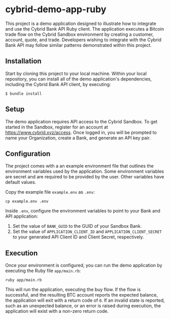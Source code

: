 # cybrid-demo-app-ruby

This project is a demo application designed to illustrate how to integrate and use the Cybrid Bank API Ruby client.
The application executes a Bitcoin trade flow on the Cybrid Sandbox environment by creating a customer, account, quote, and trade. 
Developers wishing to integrate with the Cybrid Bank API may follow similar patterns demonstrated within this project.  

## Installation

Start by cloning this project to your local machine. 
Within your local repository, you can install all of the demo application's dependencies, including the Cybrid Bank API client, by executing:

```
$ bundle install
```

## Setup

The demo application requires API access to the Cybrid Sandbox. 
To get started in the Sandbox, register for an account at https://www.cybrid.xyz/access. 
Once logged in, you will be prompted to name your Organization, create a Bank, and generate an API key pair.

## Configuration

The project comes with a an example environment file that outlines the environment variables used by the application.
Some environment variables are secret and are required to be provided by the user. Other variables have default values.

Copy the example file `example.env` as `.env`:

```
cp example.env .env
```

Inside `.env`, configure the environment variables to point to your Bank and API application:

1. Set the value of `BANK_GUID` to the GUID of your Sandbox Bank.
2. Set the value of `APPLICATION_CLIENT_ID` and `APPLICATION_CLIENT_SECRET` to your generated API Client ID and Client Secret, respectively.

## Execution

Once your environment is configured, you can run the demo application by executing the Ruby file `app/main.rb`:

```
ruby app/main.rb
```

This will run the application, executing the buy flow. If the flow is successful, and the resulting BTC account reports the expected balance, the application will exit with a return code of `0`.
If an invalid state is reported, such as an unexpected balance, or an error is raised during execution, the application will exist with a non-zero return code.
